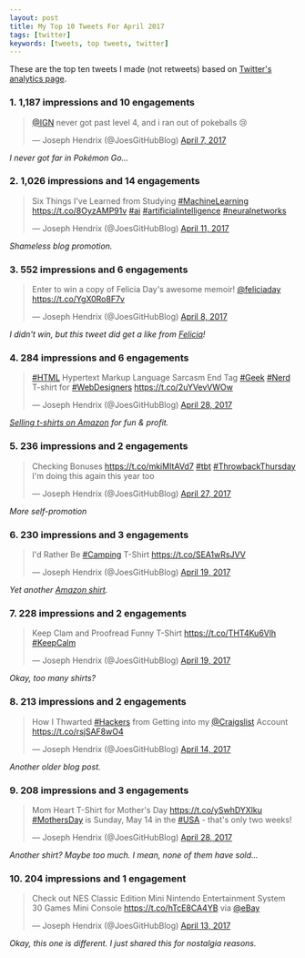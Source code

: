 ```yaml
---
layout: post
title: My Top 10 Tweets For April 2017
tags: [twitter]
keywords: [tweets, top tweets, twitter]
---
```


These are the top ten tweets I made (not retweets) based on [Twitter's analytics page](https://analytics.twitter.com/).

### 1. 1,187 impressions and 10 engagements

<blockquote class="twitter-tweet" data-lang="en"><p lang="en" dir="ltr"><a href="https://twitter.com/IGN">@IGN</a> never got past level 4, and i ran out of pokeballs 😢</p>&mdash; Joseph Hendrix (@JoesGitHubBlog) <a href="https://twitter.com/JoesGitHubBlog/status/850430945740152832">April 7, 2017</a></blockquote>

*I never got far in Pok&eacute;mon Go...*

### 2. 1,026 impressions and 14 engagements

<blockquote class="twitter-tweet" data-cards="hidden" data-lang="en"><p lang="en" dir="ltr">Six Things I&#39;ve Learned from Studying <a href="https://twitter.com/hashtag/MachineLearning?src=hash">#MachineLearning</a> <a href="https://t.co/8OyzAMP91v">https://t.co/8OyzAMP91v</a> <a href="https://twitter.com/hashtag/ai?src=hash">#ai</a> <a href="https://twitter.com/hashtag/artificialintelligence?src=hash">#artificialintelligence</a> <a href="https://twitter.com/hashtag/neuralnetworks?src=hash">#neuralnetworks</a></p>&mdash; Joseph Hendrix (@JoesGitHubBlog) <a href="https://twitter.com/JoesGitHubBlog/status/851874829359820800">April 11, 2017</a></blockquote>

*Shameless blog promotion.*

### 3. 552 impressions and 6 engagements

<blockquote class="twitter-tweet" data-lang="en"><p lang="en" dir="ltr">Enter to win a copy of Felicia Day&#39;s awesome memoir! <a href="https://twitter.com/feliciaday">@feliciaday</a> <a href="https://t.co/YgX0Ro8F7v">https://t.co/YgX0Ro8F7v</a></p>&mdash; Joseph Hendrix (@JoesGitHubBlog) <a href="https://twitter.com/JoesGitHubBlog/status/850811008083939328">April 8, 2017</a></blockquote>

*I didn't win, but this tweet did get a like from [Felicia](https://twitter.com/feliciaday)!*

### 4. 284 impressions and 6 engagements

<blockquote class="twitter-tweet" data-lang="en"><p lang="en" dir="ltr"><a href="https://twitter.com/hashtag/HTML?src=hash">#HTML</a> Hypertext Markup Language Sarcasm End Tag <a href="https://twitter.com/hashtag/Geek?src=hash">#Geek</a> <a href="https://twitter.com/hashtag/Nerd?src=hash">#Nerd</a> T-shirt for <a href="https://twitter.com/hashtag/WebDesigners?src=hash">#WebDesigners</a> <a href="https://t.co/2uYVevVWOw">https://t.co/2uYVevVWOw</a></p>&mdash; Joseph Hendrix (@JoesGitHubBlog) <a href="https://twitter.com/JoesGitHubBlog/status/858030647159525376">April 28, 2017</a></blockquote>

*[Selling t-shirts on Amazon](http://hendrixjoseph.github.io/t-shirts/) for fun & profit.*

### 5. 236 impressions and 2 engagements

<blockquote class="twitter-tweet" data-cards="hidden" data-lang="en"><p lang="en" dir="ltr">Checking Bonuses <a href="https://t.co/mkiMItAVd7">https://t.co/mkiMItAVd7</a> <a href="https://twitter.com/hashtag/tbt?src=hash">#tbt</a> <a href="https://twitter.com/hashtag/ThrowbackThursday?src=hash">#ThrowbackThursday</a> I&#39;m doing this again this year too</p>&mdash; Joseph Hendrix (@JoesGitHubBlog) <a href="https://twitter.com/JoesGitHubBlog/status/857690952567328768">April 27, 2017</a></blockquote>

*More self-promotion*

### 6. 230 impressions and 3 engagements

<blockquote class="twitter-tweet" data-lang="en"><p lang="en" dir="ltr">I&#39;d Rather Be <a href="https://twitter.com/hashtag/Camping?src=hash">#Camping</a> T-Shirt <a href="https://t.co/SEA1wRsJVV">https://t.co/SEA1wRsJVV</a></p>&mdash; Joseph Hendrix (@JoesGitHubBlog) <a href="https://twitter.com/JoesGitHubBlog/status/854711886637617152">April 19, 2017</a></blockquote>

*Yet another [Amazon shirt](http://hendrixjoseph.github.io/i-m-selling-t-shirts-on-amazon-now/).*

### 7. 228 impressions and 2 engagements

<blockquote class="twitter-tweet" data-lang="en"><p lang="en" dir="ltr">Keep Clam and Proofread Funny T-Shirt <a href="https://t.co/THT4Ku6Vlh">https://t.co/THT4Ku6Vlh</a> <a href="https://twitter.com/hashtag/KeepCalm?src=hash">#KeepCalm</a></p>&mdash; Joseph Hendrix (@JoesGitHubBlog) <a href="https://twitter.com/JoesGitHubBlog/status/854712049242386433">April 19, 2017</a></blockquote>

*Okay, too many shirts?*

### 8. 213 impressions and 2 engagements

<blockquote class="twitter-tweet" data-lang="en"><p lang="en" dir="ltr">How I Thwarted <a href="https://twitter.com/hashtag/Hackers?src=hash">#Hackers</a> from Getting into my <a href="https://twitter.com/craigslist">@Craigslist</a> Account <a href="https://t.co/rsjSAF8wO4">https://t.co/rsjSAF8wO4</a></p>&mdash; Joseph Hendrix (@JoesGitHubBlog) <a href="https://twitter.com/JoesGitHubBlog/status/852936510752120832">April 14, 2017</a></blockquote>

*Another older blog post.*

### 9. 208 impressions and 3 engagements

<blockquote class="twitter-tweet" data-lang="en"><p lang="en" dir="ltr">Mom Heart T-Shirt for Mother&#39;s Day <a href="https://t.co/ySwhDYXlku">https://t.co/ySwhDYXlku</a> <a href="https://twitter.com/hashtag/MothersDay?src=hash">#MothersDay</a> is  Sunday, May 14 in the <a href="https://twitter.com/hashtag/USA?src=hash">#USA</a> - that&#39;s only two weeks!</p>&mdash; Joseph Hendrix (@JoesGitHubBlog) <a href="https://twitter.com/JoesGitHubBlog/status/857968093598949377">April 28, 2017</a></blockquote>

*Another shirt? Maybe too much. I mean, none of them have sold...*

### 10. 204 impressions and 1 engagement

<blockquote class="twitter-tweet" data-lang="en"><p lang="en" dir="ltr">Check out   NES Classic Edition Mini Nintendo Entertainment System 30 Games Mini Console <a href="https://t.co/hTcE8CA4YB">https://t.co/hTcE8CA4YB</a> via <a href="https://twitter.com/eBay">@eBay</a></p>&mdash; Joseph Hendrix (@JoesGitHubBlog) <a href="https://twitter.com/JoesGitHubBlog/status/852638300888338433">April 13, 2017</a></blockquote>

*Okay, this one is different. I just shared this for nostalgia reasons.*

<script async src="//platform.twitter.com/widgets.js" charset="utf-8"></script>
